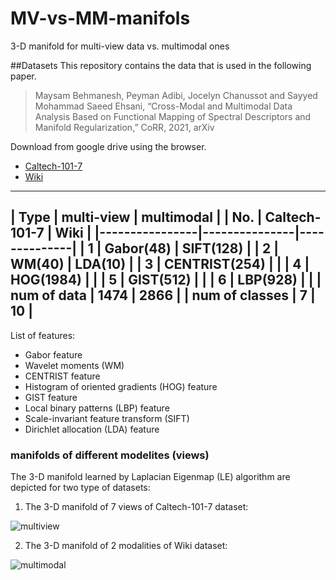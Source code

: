 # MV-vs-MM-manifols

3-D manifold for multi-view data vs. multimodal ones



##Datasets
This repository contains the data that is used in the following paper.

>Maysam Behmanesh, Peyman Adibi, Jocelyn Chanussot and Sayyed Mohammad Saeed Ehsani, “Cross-Modal and Multimodal Data Analysis Based on Functional Mapping of Spectral Descriptors and Manifold Regularization,” CoRR, 2021, arXiv

Download from google drive using the browser.


- [Caltech-101-7]( https://drive.google.com/file/d/1wKGCY-7gphO1qbR8owjMSIXJqzNKRfMQ/view?usp=sharing)
- [Wiki](https://drive.google.com/file/d/1q_cjjeCOHElnRj9xqcZN9UUl8_GugDD3/view?usp=sharing)

-------------------------------------------------
| Type           | multi-view    | multimodal   |
| No.            | Caltech-101-7 | Wiki         |
|----------------|---------------|--------------|
| 1              | Gabor(48)     | SIFT(128)    |
| 2              | WM(40)        | LDA(10)      |
| 3              | CENTRIST(254) |              |
| 4              | HOG(1984)     |              |
| 5              | GIST(512)     |              |
| 6              | LBP(928)      |              |
| num of data    | 1474          | 2866         |
| num of classes | 7             | 10           |
-------------------------------------------------

List of features:

- Gabor feature
- Wavelet moments (WM)
- CENTRIST feature
- Histogram of oriented gradients (HOG) feature
- GIST feature
- Local binary patterns (LBP) feature
- Scale-invariant feature transform (SIFT)
- Dirichlet allocation (LDA) feature



### manifolds of different modelites (views)

The 3-D manifold learned by Laplacian Eigenmap (LE) algorithm are depicted  for two type of datasets:

1) The 3-D manifold of 7 views of Caltech-101-7 dataset:

![multiview](https://user-images.githubusercontent.com/77163765/140286568-3baa7e57-f385-4bcb-b228-85f7d0ff9a6d.jpg)


2)  The 3-D manifold of 2 modalities of Wiki dataset:

![multimodal](https://user-images.githubusercontent.com/77163765/140286278-5859ff03-1acb-498f-82c0-7f75d8ab2c45.JPG)
